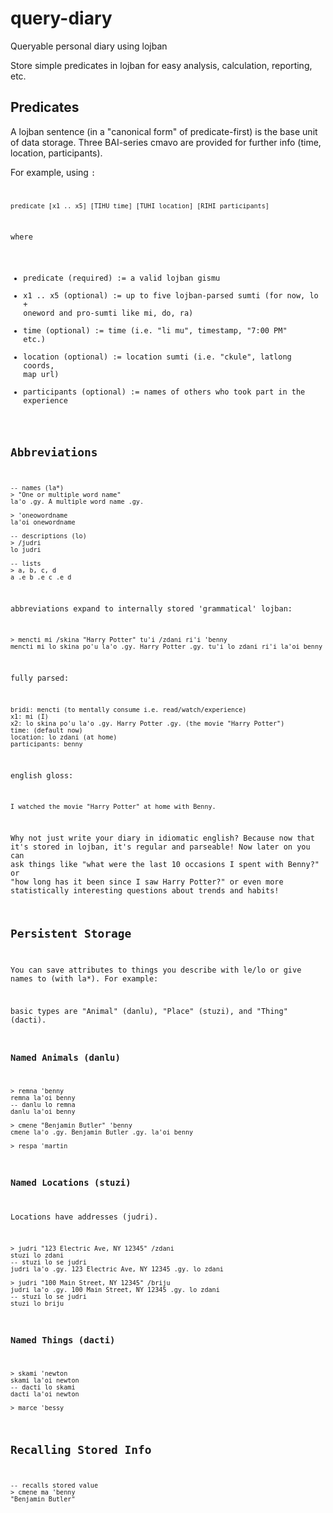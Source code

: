 query-diary
===========

Queryable personal diary using lojban

Store simple predicates in lojban for easy analysis, calculation, reporting, etc.

## Predicates

A lojban sentence (in a "canonical form" of predicate-first) is the base unit of data storage. Three BAI-series cmavo are provided for further info (time, location, participants).

For example, using <code>:

    predicate [x1 .. x5] [TIHU time] [TUHI location] [RIHI participants]
    
where

* predicate (required) := a valid lojban gismu
* x1 .. x5 (optional) := up to five lojban-parsed sumti (for now, lo + oneword and pro-sumti like mi, do, ra)
* time (optional) := time (i.e. "li mu", timestamp, "7:00 PM" etc.)
* location (optional) := location sumti (i.e. "ckule", latlong coords, map url)
* participants (optional) := names of others who took part in the experience

## Abbreviations

    -- names (la*)
    > "One or multiple word name"
    la'o .gy. A multiple word name .gy.
    
    > 'oneowordname
    la'oi onewordname

    -- descriptions (lo)
    > /judri
    lo judri

    -- lists
    > a, b, c, d
    a .e b .e c .e d

abbreviations expand to internally stored 'grammatical' lojban:

    > mencti mi /skina "Harry Potter" tu'i /zdani ri'i 'benny
    mencti mi lo skina po'u la'o .gy. Harry Potter .gy. tu'i lo zdani ri'i la'oi benny

fully parsed:

    bridi: mencti (to mentally consume i.e. read/watch/experience)
    x1: mi (I)
    x2: lo skina po'u la'o .gy. Harry Potter .gy. (the movie "Harry Potter")
    time: (default now)
    location: lo zdani (at home)
    participants: benny
    
english gloss:

    I watched the movie "Harry Potter" at home with Benny.
    
Why not just write your diary in idiomatic english? Because now that it's stored in lojban, it's regular and parseable! Now later on you can ask things like "what were the last 10 occasions I spent with Benny?" or "how long has it been since I saw Harry Potter?" or even more statistically interesting questions about trends and habits!

## Persistent Storage

You can save attributes to things you describe with le/lo or give names to (with la*). For example:

basic types are "Animal" (danlu), "Place" (stuzi), and "Thing" (dacti).

### Named Animals (danlu)

    > remna 'benny
    remna la'oi benny
    -- danlu lo remna
    danlu la'oi benny
    
    > cmene "Benjamin Butler" 'benny
    cmene la'o .gy. Benjamin Butler .gy. la'oi benny
    
    > respa 'martin
    
### Named Locations (stuzi)

Locations have addresses (judri).
    
    > judri "123 Electric Ave, NY 12345" /zdani
    stuzi lo zdani
    -- stuzi lo se judri
    judri la'o .gy. 123 Electric Ave, NY 12345 .gy. lo zdani
    
    > judri "100 Main Street, NY 12345" /briju
    judri la'o .gy. 100 Main Street, NY 12345 .gy. lo zdani
    -- stuzi lo se judri
    stuzi lo briju
    
### Named Things (dacti)

    > skami 'newton
    skami la'oi newton
    -- dacti lo skami
    dacti la'oi newton
    
    > marce 'bessy
    
## Recalling Stored Info

    -- recalls stored value
    > cmene ma 'benny
    "Benjamin Butler"
